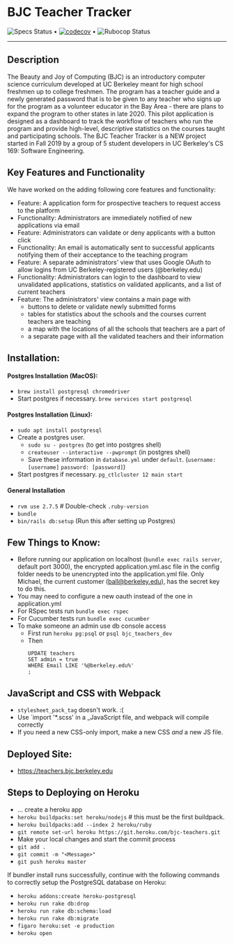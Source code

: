 # BJC Teacher Tracker

![Specs Status](https://github.com/beautyjoy/BJC-Teacher-Tracker/actions/workflows/specs.yml/badge.svg) •
[![codecov](https://codecov.io/gh/beautyjoy/BJC-Teacher-Tracker/branch/master/graph/badge.svg?token=96PyjKKVzi)](https://codecov.io/gh/beautyjoy/BJC-Teacher-Tracker) • ![Rubocop Status](https://github.com/beautyjoy/BJC-Teacher-Tracker/actions/workflows/rubocop.yml/badge.svg)

---

## Description

The Beauty and Joy of Computing (BJC) is an introductory computer science curriculum developed at UC Berkeley meant for high school freshmen up to college freshmen. The program has a teacher guide and a newly generated password that is to be given to any teacher who signs up for the program as a volunteer educator in the Bay Area - there are plans to expand the program to other states in late 2020. This pilot application is designed as a dashboard to track the workflow of teachers who run the program and provide high-level, descriptive statistics on the courses taught and participating schools. The BJC Teacher Tracker is a NEW project started in Fall 2019 by a group of 5 student developers in UC Berkeley's CS 169: Software Engineering.

## Key Features and Functionality

We have worked on the adding following core features and functionality:

- Feature: A application form for prospective teachers to request access to the platform
- Functionality: Administrators are immediately notified of new applications via email
- Feature: Administrators can validate or deny applicants with a button click
- Functionality: An email is automatically sent to successful applicants notifying them of their acceptance to the teaching program
- Feature: A separate administrators' view that uses Google OAuth to allow logins from UC Berkeley-registered users (@berkeley.edu)
- Functionality: Administrators can login to the dashboard to view unvalidated applications, statistics on validated applicants, and a list of current teachers
- Feature: The administrators' view contains a main page with
  - buttons to delete or validate newly submitted forms
  - tables for statistics about the schools and the courses current teachers are teaching
  - a map with the locations of all the schools that teachers are a part of
  - a separate page with all the validated teachers and their information

## Installation:

#### Postgres Installation (MacOS):
* `brew install postgresql chromedriver`
* Start postgres if necessary. `brew services start postgresql`
#### Postgres Installation (Linux):
* `sudo apt install postgresql`
* Create a postgres user.
  * `sudo su - postgres` (to get into postgres shell)
  * `createuser --interactive --pwprompt` (in postgres shell)
  * Save these information in `database.yml` under `default`. (`username: [username]` `password: [password]`)
* Start postgres if necessary. `pg_ctlcluster 12 main start`

#### General Installation
* `rvm use 2.7.5` # Double-check `.ruby-version`
* `bundle`
* `bin/rails db:setup` (Run this after setting up Postgres)

## Few Things to Know:

- Before running our application on localhost (`bundle exec rails server`, default port 3000), the encrypted application.yml.asc file in the config folder needs to be unencrypted into the application.yml file. Only Michael, the current customer (ball@berkeley.edu), has the secret key to do this.
- You may need to configure a new oauth instead of the one in application.yml
- For RSpec tests run `bundle exec rspec`
- For Cucumber tests run `bundle exec cucumber`
- To make someone an admin use db console access
  - First run `heroku pg:psql` or `psql bjc_teachers_dev`
  - Then
    ```
    UPDATE teachers
    SET admin = true
    WHERE Email LIKE '%@berkeley.edu%'
    ;
    ```


## JavaScript and CSS with Webpack

* `stylesheet_pack_tag` doesn't work. :(
* Use `import '*.scss' in a _JavaScript file, and webpack will compile correctly
* If you need a new CSS-only import, make a new CSS *and* a new JS file.

## Deployed Site:

- https://teachers.bjc.berkeley.edu

## Steps to Deploying on Heroku

- ... create a heroku app
- `heroku buildpacks:set heroku/nodejs` # this must be the first buildpack.
- `heroku buildpacks:add --index 2 heroku/ruby`
- `git remote set-url heroku https://git.heroku.com/bjc-teachers.git`
- Make your local changes and start the commit process
- `git add .`
- `git commit -m "<Message>"`
- `git push heroku master`

If bundler install runs successfully, continue with the following commands to correctly setup the PostgreSQL database on Heroku:
- `heroku addons:create heroku-postgresql`
- `heroku run rake db:drop`
- `heroku run rake db:schema:load`
- `heroku run rake db:migrate`
- `figaro heroku:set -e production`
- `heroku open`
